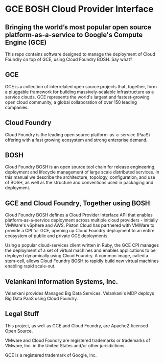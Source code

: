 # GCE BOSH Cloud Provider Interface

## Bringing the world’s most popular open source platform-as-a-service to Google's Compute Engine (GCE)

This repo contains software designed to manage the deployment of Cloud Foundry on top of GCE, using Cloud Foundry BOSH. Say what?

## GCE

GCE is a collection of interrelated open source projects that, together, form a pluggable framework for building massively-scalable infrastructure as a service clouds. GCE represents the world's largest and fastest-growing open cloud community, a global collaboration of over 150 leading companies.

## Cloud Foundry

Cloud Foundry is the leading open source platform-as-a-service (PaaS) offering with a fast growing ecosystem and strong enterprise demand.

## BOSH

Cloud Foundry BOSH is an open source tool chain for release engineering, deployment and lifecycle management of large scale distributed services. In this manual we describe the architecture, topology, configuration, and use of BOSH, as well as the structure and conventions used in packaging and deployment.

## GCE and Cloud Foundry, Together using BOSH

Cloud Foundry BOSH defines a Cloud Provider Interface API that enables platform-as-a-service deployment across multiple cloud providers - initially VMWare's vSphere and AWS. Piston Cloud has partnered with VMWare to provide a CPI for GCE, opening up Cloud Foundry deployment to an entire ecosystem of public and private GCE deployments.

Using a popular cloud-services client written in Ruby, the GCE CPI manages the deployment of a set of virtual machines and enables applications to be deployed dynamically using Cloud Foundry. A common image, called a stem-cell, allows Cloud Foundry BOSH to rapidly build new virtual machines enabling rapid scale-out.


## Velankani Information Systems, Inc.

Velankani provides Managed Big Data Services. Velankani's MDP deploys Big Data PaaS using Cloud Foundry.

## Legal Stuff

This project, as well as GCE and Cloud Foundry, are Apache2-licensed Open Source.

VMware and Cloud Foundry are registered trademarks or trademarks of VMware, Inc. in the United States and/or other jurisdictions.

GCE is a registered trademark of Google, Inc.
